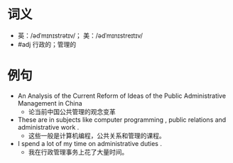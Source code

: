 # 词义
- 英：/ədˈmɪnɪstrətɪv/； 美：/ədˈmɪnɪstreɪtɪv/
- #adj 行政的；管理的
# 例句
- An Analysis of the Current Reform of Ideas of the Public Administrative Management in China
	- 论当前中国公共管理的观念变革
- These are in subjects like computer programming , public relations and administrative work .
	- 这些一般是计算机编程，公共关系和管理的课程。
- I spend a lot of my time on administrative duties .
	- 我在行政管理事务上花了大量时间。
